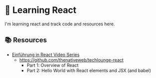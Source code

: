 # :school_satchel: Learning React

I'm learning react and track code and resources here.

## :books: Resources

* [Einführung in React Video Series](https://www.youtube.com/playlist?list=PL6QrD7_cU23newNJV_5XMwfgvlFrIHo0_)
  * https://github.com/thenativeweb/techlounge-react
    * Part 1: Overview of React
    * Part 2: Hello World with React elements and JSX (and babel)
